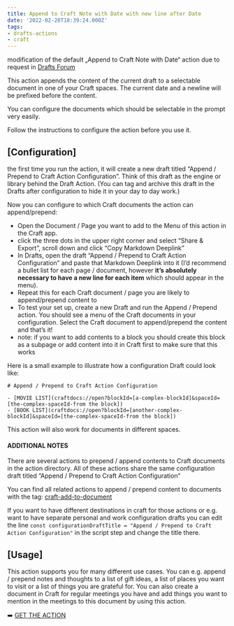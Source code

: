 ```yaml
---
title: Append to Craft Note with Date with new line after Date
date: '2022-02-28T18:39:24.000Z'
tags:
- drafts-actions
- craft
---
```

modification of the default „Append to Craft Note with Date“ action due to request in [Drafts Forum](https://forums.getdrafts.com/t/append-to-craft-note-with-date-breaks-the-markdown-import-of-the-first-line-of-a-note/11957)

This action appends the content of the current draft to a selectable document in one of your Craft spaces. The current date and a newline will be prefixed before the content.

You can configure the documents which should be selectable in the prompt very easily.

Follow the instructions to configure the action before you use it.

## \[Configuration\]

the first time you run the action, it will create a new draft titled “Append / Prepend to Craft Action Configuration”. Think of this draft as the engine or library behind the Draft Action. (You can tag and archive this draft in the Drafts after configuration to hide it in your day to day work.)

Now you can configure to which Craft documents the action can append/prepend:

- Open the Document / Page you want to add to the Menu of this action in the Craft app.
- click the three dots in the upper right corner and select “Share & Export”, scroll down and click “Copy Markdown Deeplink”
- In Drafts, open the draft “Append / Prepend to Craft Action Configuration” and paste that Markdown Deeplink into it (I’d recommend a bullet list for each page / document, however **it’s absolutely necessary to have a new line for each item** which should appear in the menu).
- Repeat this for each Craft document / page you are likely to append/prepend content to
- To test your set up, create a new Draft and run the Append / Prepend action. You should see a menu of the Craft documents in your configuration. Select the Craft document to append/prepend the content and that’s it!
- note: if you want to add contents to a block you should create this block as a subpage or add content into it in Craft first to make sure that this works

Here is a small example to illustrate how a configuration Draft could look like:

```
# Append / Prepend to Craft Action Configuration

- [MOVIE LIST](craftdocs://open?blockId=[a-complex-blockId]&spaceId=[the-complex-spaceId-from the block])
- [BOOK LIST](craftdocs://open?blockId=[another-complex-blockId]&spaceId=[the-complex-spaceId-from the block])
```

This action will also work for documents in different spaces.

#### ADDITIONAL NOTES

There are several actions to prepend / append contents to Craft documents in the action directory. All of these actions share the same configuration draft titled “Append / Prepend to Craft Action Configuration”

You can find all related actions to append / prepend content to documents with the tag: [](https://flohgro.com/web/tag/craft-add-to-document/)[craft-add-to-document](https://flohgro.com/tag/craft-add-to-document/)

If you want to have different destinations in craft for those actions or e.g. want to have separate personal and work configuration drafts you can edit the line `const configurationDraftTitle = "Append / Prepend to Craft Action Configuration"` in the script step and change the title there.

## \[Usage\]

This action supports you for many different use cases. You can e.g. append / prepend notes and thoughts to a list of gift ideas, a list of places you want to visit or a list of things you are grateful for. You can also create a document in Craft for regular meetings you have and add things you want to mention in the meetings to this document by using this action.

➡️ [GET THE ACTION](https://directory.getdrafts.com/a/1tr)